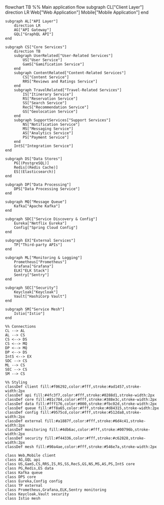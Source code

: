 flowchart TB
    %% Main application flow
    subgraph CL["Client Layer"]
        direction LR
        Web["Web Application"]
        Mobile["Mobile Application"]
    end
    
    subgraph AL["API Layer"]
        direction LR
        AG["API Gateway"]
        GQL["GraphQL API"]
    end
    
    subgraph CS["Core Services"]
        direction TB
        subgraph UserRelated["User-Related Services"]
            US["User Service"]
            GamS["Gamification Service"]
        end
        subgraph ContentRelated["Content-Related Services"]
            CS["Content Service"]
            RRS["Reviews and Ratings Service"]
        end
        subgraph TravelRelated["Travel-Related Services"]
            IS["Itinerary Service"]
            RS["Reservation Service"]
            SS["Search Service"]
            RecS["Recommendation Service"]
            GS["Geolocation Service"]
        end
        subgraph SupportServices["Support Services"]
            NS["Notification Service"]
            MS["Messaging Service"]
            AS["Analytics Service"]
            PS["Payment Service"]
        end
        IntS["Integration Service"]
    end
    
    subgraph DS["Data Stores"]
        PG[(PostgreSQL)]
        Redis[(Redis Cache)]
        ES[(Elasticsearch)]
    end
    
    subgraph DP["Data Processing"]
        DPS["Data Processing Service"]
    end
    
    subgraph MQ["Message Queue"]
        Kafka["Apache Kafka"]
    end
    
    subgraph SDC["Service Discovery & Config"]
        Eureka["Netflix Eureka"]
        Config["Spring Cloud Config"]
    end
    
    subgraph EX["External Services"]
        TP["Third-party APIs"]
    end
    
    subgraph ML["Monitoring & Logging"]
        Prometheus["Prometheus"]
        Grafana["Grafana"]
        ELK["ELK Stack"]
        Sentry["Sentry"]
    end
    
    subgraph SEC["Security"]
        Keycloak["Keycloak"]
        Vault["HashiCorp Vault"]
    end
    
    subgraph SM["Service Mesh"]
        Istio["Istio"]
    end
    
    %% Connections
    CL --> AL
    AL --> CS
    CS <--> DS
    CS <--> MQ
    DP <--> MQ
    DP <--> DS
    IntS <--> EX
    SDC --> CS
    ML --> CS
    SEC --> CS
    SM --> CS
    
    %% Styling
    classDef client fill:#f06292,color:#fff,stroke:#ad1457,stroke-width:2px
    classDef api fill:#4fc3f7,color:#fff,stroke:#0288d1,stroke-width:2px
    classDef core fill:#81c784,color:#fff,stroke:#388e3c,stroke-width:2px
    classDef data fill:#fff176,color:#000,stroke:#fbc02d,stroke-width:2px
    classDef queue fill:#ff8a65,color:#fff,stroke:#d84315,stroke-width:2px
    classDef config fill:#9575cd,color:#fff,stroke:#512da8,stroke-width:2px
    classDef external fill:#a1887f,color:#fff,stroke:#6d4c41,stroke-width:2px
    classDef monitoring fill:#4db6ac,color:#fff,stroke:#00796b,stroke-width:2px
    classDef security fill:#f44336,color:#fff,stroke:#c62828,stroke-width:2px
    classDef mesh fill:#90a4ae,color:#fff,stroke:#546e7a,stroke-width:2px
    
    class Web,Mobile client
    class AG,GQL api
    class US,GamS,CS,RRS,IS,RS,SS,RecS,GS,NS,MS,AS,PS,IntS core
    class PG,Redis,ES data
    class Kafka queue
    class DPS core
    class Eureka,Config config
    class TP external
    class Prometheus,Grafana,ELK,Sentry monitoring
    class Keycloak,Vault security
    class Istio mesh
